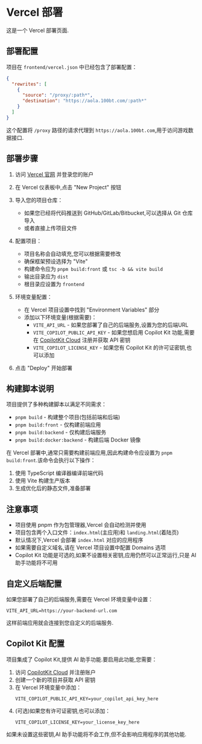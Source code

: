 # Vercel 部署

这是一个 Vercel 部署页面.

## 部署配置

项目在 `frontend/vercel.json` 中已经包含了部署配置：

```json
{
  "rewrites": [
    {
      "source": "/proxy/:path*",
      "destination": "https://aola.100bt.com/:path*"
    }
  ]
}
```

这个配置将 `/proxy` 路径的请求代理到 `https://aola.100bt.com`,用于访问游戏数据接口.

## 部署步骤

1. 访问 [Vercel 官网](https://vercel.com) 并登录您的账户

2. 在 Vercel 仪表板中,点击 "New Project" 按钮

3. 导入您的项目仓库：
   - 如果您已经将代码推送到 GitHub/GitLab/Bitbucket,可以选择从 Git 仓库导入
   - 或者直接上传项目文件

4. 配置项目：
   - 项目名称会自动填充,您可以根据需要修改
   - 确保框架预设选择为 "Vite"
   - 构建命令应为 `pnpm build:front` 或 `tsc -b && vite build`
   - 输出目录应为 `dist`
   - 根目录应设置为 `frontend`

5. 环境变量配置：
   - 在 Vercel 项目设置中找到 "Environment Variables" 部分
   - 添加以下环境变量(根据需要)：
     - `VITE_API_URL` - 如果您部署了自己的后端服务,设置为您的后端URL
     - `VITE_COPILOT_PUBLIC_API_KEY` - 如果您想启用 Copilot Kit 功能,需要在 [CopilotKit Cloud](https://cloud.copilotkit.ai) 注册并获取 API 密钥
     - `VITE_COPILOT_LICENSE_KEY` - 如果您有 Copilot Kit 的许可证密钥,也可以添加

6. 点击 "Deploy" 开始部署

## 构建脚本说明

项目提供了多种构建脚本以满足不同需求：

- `pnpm build` - 构建整个项目(包括前端和后端)
- `pnpm build:front` - 仅构建前端应用
- `pnpm build:backend` - 仅构建后端服务
- `pnpm build:docker:backend` - 构建后端 Docker 镜像

在 Vercel 部署中,通常只需要构建前端应用,因此构建命令应设置为 `pnpm build:front`.该命令会执行以下操作：

1. 使用 TypeScript 编译器编译前端代码
2. 使用 Vite 构建生产版本
3. 生成优化后的静态文件,准备部署

## 注意事项

- 项目使用 pnpm 作为包管理器,Vercel 会自动检测并使用
- 项目包含两个入口文件：`index.html`(主应用)和 `landing.html`(着陆页)
- 默认情况下,Vercel 会部署 `index.html` 对应的应用程序
- 如果需要自定义域名,请在 Vercel 项目设置中配置 Domains 选项
- Copilot Kit 功能是可选的,如果不设置相关密钥,应用仍然可以正常运行,只是 AI 助手功能将不可用

## 自定义后端配置

如果您部署了自己的后端服务,需要在 Vercel 环境变量中设置：

```
VITE_API_URL=https://your-backend-url.com
```

这样前端应用就会连接到您自定义的后端服务.

## Copilot Kit 配置

项目集成了 Copilot Kit,提供 AI 助手功能.要启用此功能,您需要：

1. 访问 [CopilotKit Cloud](https://cloud.copilotkit.ai) 并注册账户
2. 创建一个新的项目并获取 API 密钥
3. 在 Vercel 环境变量中添加：
   ```
   VITE_COPILOT_PUBLIC_API_KEY=your_copilot_api_key_here
   ```
4. (可选)如果您有许可证密钥,也可以添加：
   ```
   VITE_COPILOT_LICENSE_KEY=your_license_key_here
   ```

如果未设置这些密钥,AI 助手功能将不会工作,但不会影响应用程序的其他功能.
